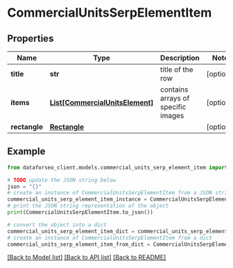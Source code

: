 # CommercialUnitsSerpElementItem


## Properties

Name | Type | Description | Notes
------------ | ------------- | ------------- | -------------
**title** | **str** | title of the row | [optional] 
**items** | [**List[CommercialUnitsElement]**](CommercialUnitsElement.md) | contains arrays of specific images | [optional] 
**rectangle** | [**Rectangle**](Rectangle.md) |  | [optional] 

## Example

```python
from dataforseo_client.models.commercial_units_serp_element_item import CommercialUnitsSerpElementItem

# TODO update the JSON string below
json = "{}"
# create an instance of CommercialUnitsSerpElementItem from a JSON string
commercial_units_serp_element_item_instance = CommercialUnitsSerpElementItem.from_json(json)
# print the JSON string representation of the object
print(CommercialUnitsSerpElementItem.to_json())

# convert the object into a dict
commercial_units_serp_element_item_dict = commercial_units_serp_element_item_instance.to_dict()
# create an instance of CommercialUnitsSerpElementItem from a dict
commercial_units_serp_element_item_from_dict = CommercialUnitsSerpElementItem.from_dict(commercial_units_serp_element_item_dict)
```
[[Back to Model list]](../README.md#documentation-for-models) [[Back to API list]](../README.md#documentation-for-api-endpoints) [[Back to README]](../README.md)


